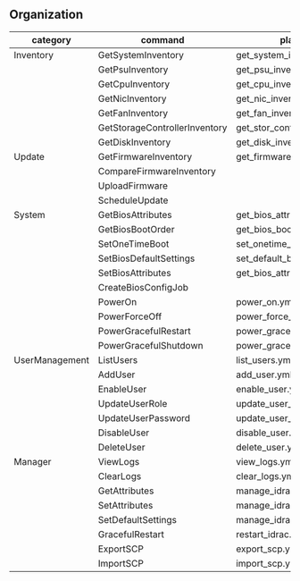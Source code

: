 
## Organization

| category  | command                | playbook                   | sample output file |
|-----------|------------------------|----------------------------|--------------------|
| Inventory | GetSystemInventory     | get_system_inventory.yml   | [r740_SystemInventory_YYYYMMDD_hhmmss.json](../sample_output_files/r740_SystemInventory_YYYYMMDD_hhmmss.json) |
|           | GetPsuInventory        | get_psu_inventory.yml      | [r740_PsuInventory_YYYYMMDD_hhmmss.json](../sample_output_files/r740_PsuInventory_YYYYMMDD_hhmmss.json) |
|           | GetCpuInventory        | get_cpu_inventory.yml      | [r740_CpuInventory_YYYYMMDD_hhmmss.json](../sample_output_files/r740_CpuInventory_YYYYMMDD_hhmmss.json) |
|           | GetNicInventory        | get_nic_inventory.yml      | [r740_NicInventory_YYYYMMDD_hhmmss.json](../sample_output_files/r740_NicInventory_YYYYMMDD_hhmmss.json) |
|           | GetFanInventory        | get_fan_inventory.yml      | [r740_FanInventory_YYYYMMDD_hhmmss.json](../sample_output_files/r740_FanInventory_YYYYMMDD_hhmmss.json) |
|           | GetStorageControllerInventory | get_stor_cont_inventory.yml | [r740_StorageControllerInventory_YYYYMMDD_hhmmss.json](../sample_output_files/r740_StorageControllerInventory_YYYYMMDD_hhmmss.json) |
|           | GetDiskInventory       | get_disk_inventory.yml     | [r740_DiskInventory_YYYYMMDD_hhmmss.json](../sample_output_files/r740_DiskInventory_YYYYMMDD_hhmmss.json) |
| Update    | GetFirmwareInventory   | get_firmware_inventory.yml | [r740_FirmwareInventory_YYYYMMDD_hhmmss.json](../sample_output_files/r740_FirmwareInventory_YYYYMMDD_hhmmss.json) |
|           | CompareFirmwareInventory |                          |                    |
|           | UploadFirmware         |                            |                    |
            | ScheduleUpdate         |                            |                    |
| System    | GetBiosAttributes      | get_bios_attributes.yml    | [r740_BiosAttributes_YYYYMMDD_hhmmss.json](../sample_output_files/r740_BiosAttributes_YYYYMMDD_hhmmss.json) |
|           | GetBiosBootOrder       | get_bios_boot_order.yml    | [r740_BiosBootOrder_YYYYMMDD_hhmmss.json](../sample_output_files/r740_BiosBootOrder_YYYYMMDD_hhmmss.json) |
|           | SetOneTimeBoot         | set_onetime_boot.yml       |                    |
|           | SetBiosDefaultSettings | set_default_bios_settings.yml |                 |
|           | SetBiosAttributes      | get_bios_attributes.yml    |                    |
|           | CreateBiosConfigJob    |                            |                    |
|           | PowerOn                | power_on.yml               |                    |
|           | PowerForceOff          | power_force_off.yml        |                    |
|           | PowerGracefulRestart   | power_graceful_restart.ym  |                    |
|           | PowerGracefulShutdown  | power_graceful_shutdown.yml |                   |
| UserManagement | ListUsers         | list_users.yml             | [r740_Users_YYYYMMDD_hhmmss.json](../sample_output_files/r740_Users_YYYYMMDD_hhmmss.json) |
|           | AddUser                | add_user.yml               |                    |
|           | EnableUser             | enable_user.yml            |                    |
|           | UpdateUserRole         | update_user_role.yml       |                    |
|           | UpdateUserPassword     | update_user_password.yml   |                    |
|           | DisableUser            | disable_user.yml   i       |                    |
|           | DeleteUser             | delete_user.yml            |                    |
| Manager   | ViewLogs               | view_logs.yml              | [r740_Logs_YYYYMMDD_hhmmss.json](../sample_output_files/r740_Logs_YYYYMMDD_hhmmss.json) |
|           | ClearLogs              | clear_logs.yml             |                    |
|           | GetAttributes          | manage_idrac_settings.yml  | [r740_ManagerAttributes_YYYMMDD_hhmmss.json](../sample_output_files/r740_ManagerAttributes_YYYMMDD_hhmmss.json) |
|           | SetAttributes          | manage_idrac_settings.yml  |                    |
|           | SetDefaultSettings     | manage_idrac_settings.yml  |                    |
|           | GracefulRestart        | restart_idrac.yml          |                    |
|           | ExportSCP              | export_scp.yml             | [r740_SCP_YYYYMMDD_hhmmss.xml](../sample_output_files/r740_SCP_YYYYMMDD_hhmmss.xml) |
|           | ImportSCP              | import_scp.yml             |                    |
